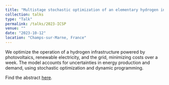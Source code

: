 ```yaml
---
title: "Multistage stochastic optimization of an elementary hydrogen infrastructure"
collection: talks
type: "Talk"
permalink: /talks/2023-ICSP
venue: ""
date: "2023-10-12"
location: "Champs-sur-Marne, France"
---
```

We optimize the operation of a hydrogen infrastructure powered by photovoltaics, renewable electricity, and the grid, minimizing costs over a week. The model accounts for uncertainties in energy production and demand, using stochastic optimization and dynamic programming.

Find the abstract [here](https://cermics-lab.enpc.fr/seso2023/).
